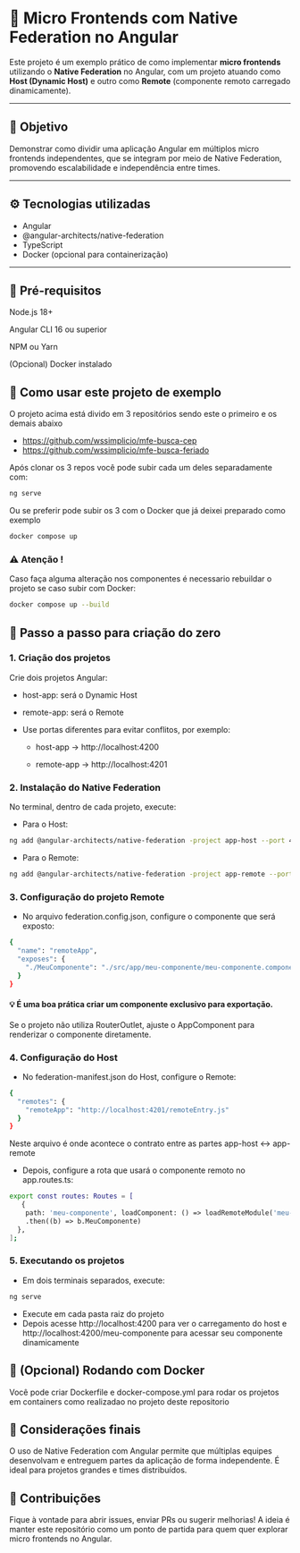# 🧩 Micro Frontends com Native Federation no Angular

Este projeto é um exemplo prático de como implementar **micro frontends** utilizando o **Native Federation** no Angular, com um projeto atuando como **Host (Dynamic Host)** e outro como **Remote** (componente remoto carregado dinamicamente).

---

## 📌 Objetivo

Demonstrar como dividir uma aplicação Angular em múltiplos micro frontends independentes, que se integram por meio de Native Federation, promovendo escalabilidade e independência entre times.

---

## ⚙️ Tecnologias utilizadas

- Angular
- @angular-architects/native-federation
- TypeScript
- Docker (opcional para containerização)

---

## 🧰 Pré-requisitos
Node.js 18+

Angular CLI 16 ou superior

NPM ou Yarn

(Opcional) Docker instalado

## 🎯 Como usar este projeto de exemplo

O projeto acima está divido em 3 repositórios sendo este o primeiro e os demais abaixo 
 - https://github.com/wssimplicio/mfe-busca-cep
 - https://github.com/wssimplicio/mfe-busca-feriado

Após clonar os 3 repos você pode subir cada um deles separadamente com:

```bash
ng serve 
```
 Ou se preferir pode subir os 3 com o Docker que já deixei preparado como exemplo

```bash
docker compose up
```

### ⚠️ Atenção !
 Caso faça alguma alteração nos componentes é necessario rebuildar o projeto se caso subir com Docker:
 ```bash
docker compose up --build
```

## 🚀 Passo a passo para criação do zero
### 1. Criação dos projetos
Crie dois projetos Angular:

 - host-app: será o Dynamic Host

 - remote-app: será o Remote

- Use portas diferentes para evitar conflitos, por exemplo:

   - host-app → http://localhost:4200

   - remote-app → http://localhost:4201

### 2. Instalação do Native Federation
No terminal, dentro de cada projeto, execute:

 - Para o Host:
```bash
ng add @angular-architects/native-federation -project app-host --port 4200 --type dynamic-host
```

 - Para o Remote:

```bash
ng add @angular-architects/native-federation -project app-remote --port 4201 --type remote
```
### 3. Configuração do projeto Remote
 - No arquivo federation.config.json, configure o componente que será exposto:

```bash
{
  "name": "remoteApp",
  "exposes": {
    "./MeuComponente": "./src/app/meu-componente/meu-componente.component.ts"
  }
}
```
#### 💡 É uma boa prática criar um componente exclusivo para exportação.

Se o projeto não utiliza RouterOutlet, ajuste o AppComponent para renderizar o componente diretamente.

### 4. Configuração do Host
 - No federation-manifest.json do Host, configure o Remote:

```bash
{
  "remotes": {
    "remoteApp": "http://localhost:4201/remoteEntry.js"
  }
}
```
Neste arquivo é onde acontece o contrato entre as partes app-host <-> app-remote

 - Depois, configure a rota que usará o componente remoto no app.routes.ts:

```bash
export const routes: Routes = [
   {
    path: 'meu-componente', loadComponent: () => loadRemoteModule('meu-componente', './MeuComponente')
    .then((b) => b.MeuComponente)
  },
];
```

### 5. Executando os projetos
 - Em dois terminais separados, execute:

```bash
ng serve 
```
 - Execute em cada pasta raiz do projeto
 - Depois acesse http://localhost:4200 para ver o carregamento do host e http://localhost:4200/meu-componente para acessar seu componente dinamicamente


## 🐳 (Opcional) Rodando com Docker
Você pode criar Dockerfile e docker-compose.yml para rodar os projetos em containers como realizadao no projeto deste repositorio

## 📝 Considerações finais
O uso de Native Federation com Angular permite que múltiplas equipes desenvolvam e entreguem partes da aplicação de forma independente. É ideal para projetos grandes e times distribuídos.

## 🤝 Contribuições
Fique à vontade para abrir issues, enviar PRs ou sugerir melhorias! A ideia é manter este repositório como um ponto de partida para quem quer explorar micro frontends no Angular.

